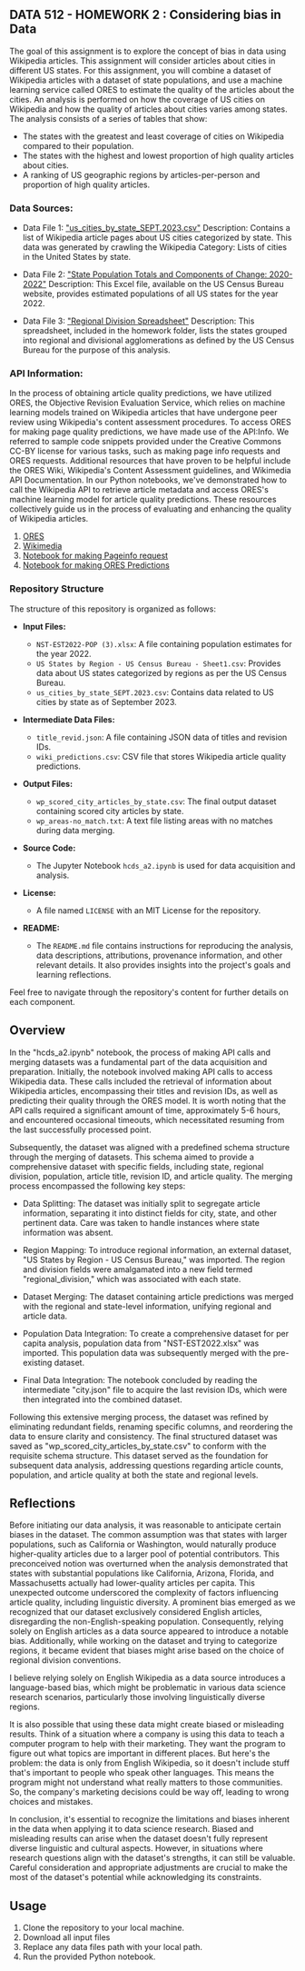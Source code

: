 ## DATA 512 - HOMEWORK 2 : Considering bias in Data

The goal of this assignment is to explore the concept of bias in data using Wikipedia articles. This assignment will consider articles about cities in different US states. For this assignment, you will combine a dataset of Wikipedia articles with a dataset of state populations, and use a machine learning service called ORES to estimate the quality of the articles about the cities.
An analysis is performed on how the coverage of US cities on Wikipedia and how the quality of articles about cities varies among states. The analysis consists of a series of tables that show:
* The states with the greatest and least coverage of cities on Wikipedia compared to their population.
* The states with the highest and lowest proportion of high quality articles about cities.
* A ranking of US geographic regions by articles-per-person and proportion of high quality articles.



### Data Sources:

* Data File 1: ["us_cities_by_state_SEPT.2023.csv"](https://drive.google.com/file/d/1XAydF2Cqjr5u1zs-B9p09JVliqtFYv15/view?usp=drive_link)
Description: Contains a list of Wikipedia article pages about US cities categorized by state. This data was generated by crawling the Wikipedia Category: Lists of cities in the United States by state.

* Data File 2: ["State Population Totals and Components of Change: 2020-2022"](https://www.census.gov/data/tables/time-series/demo/popest/2020s-state-total.html)
Description: This Excel file, available on the US Census Bureau website, provides estimated populations of all US states for the year 2022.

* Data File 3: ["Regional Division Spreadsheet"](https://drive.google.com/file/d/1uG6Pj5m3NjBbx9Xkzdtfo_Ewo0zCNK8F/view?usp=drive_link)
Description: This spreadsheet, included in the homework folder, lists the states grouped into regional and divisional agglomerations as defined by the US Census Bureau for the purpose of this analysis.

### API Information:


In the process of obtaining article quality predictions, we have utilized ORES, the Objective Revision Evaluation Service, which relies on machine learning models trained on Wikipedia articles that have undergone peer review using Wikipedia's content assessment procedures. To access ORES for making page quality predictions, we have made use of the API:Info. We referred to sample code snippets provided under the Creative Commons CC-BY license for various tasks, such as making page info requests and ORES requests. Additional resources that have proven to be helpful include the ORES Wiki, Wikipedia's Content Assessment guidelines, and Wikimedia API Documentation. In our Python notebooks, we've demonstrated how to call the Wikipedia API to retrieve article metadata and access ORES's machine learning model for article quality predictions. These resources collectively guide us in the process of evaluating and enhancing the quality of Wikipedia articles.

1. [ORES](https://www.mediawiki.org/wiki/ORES)
2. [Wikimedia]( https://www.mediawiki.org/wiki/API:Info)
3. [Notebook for making Pageinfo request]( https://drive.google.com/file/d/15UoE16s-IccCTOXREjU3xDIz07tlpyrl/view?usp=sharing)
4. [Notebook for making ORES Predictions](https://drive.google.com/file/d/17C9xsmR9U3lJeD52UTbAedlHDetwYsxs/view?usp=sharing)


### **Repository Structure**

The structure of this repository is organized as follows:

- **Input Files:**
  - `NST-EST2022-POP (3).xlsx`: A file containing population estimates for the year 2022.
  - `US States by Region - US Census Bureau - Sheet1.csv`: Provides data about US states categorized by regions as per the US Census Bureau.
  - `us_cities_by_state_SEPT.2023.csv`: Contains data related to US cities by state as of September 2023.

- **Intermediate Data Files:**
  - `title_revid.json`: A file containing JSON data of titles and revision IDs.
  - `wiki_predictions.csv`: CSV file that stores Wikipedia article quality predictions.

- **Output Files:**
  - `wp_scored_city_articles_by_state.csv`: The final output dataset containing scored city articles by state.
  - `wp_areas-no_match.txt`: A text file listing areas with no matches during data merging.

- **Source Code:**
  - The Jupyter Notebook `hcds_a2.ipynb` is used for data acquisition and analysis.

- **License:**
  - A file named `LICENSE` with an MIT License for the repository.

- **README:**
  - The `README.md` file contains instructions for reproducing the analysis, data descriptions, attributions, provenance information, and other relevant details. It also provides insights into the project's goals and learning reflections.

Feel free to navigate through the repository's content for further details on each component.

## Overview 

In the "hcds_a2.ipynb" notebook, the process of making API calls and merging datasets was a fundamental part of the data acquisition and preparation. Initially, the notebook involved making API calls to access Wikipedia data. These calls included the retrieval of information about Wikipedia articles, encompassing their titles and revision IDs, as well as predicting their quality through the ORES model. It is worth noting that the API calls required a significant amount of time, approximately 5-6 hours, and encountered occasional timeouts, which necessitated resuming from the last successfully processed point.

Subsequently, the dataset was aligned with a predefined schema structure through the merging of datasets. This schema aimed to provide a comprehensive dataset with specific fields, including state, regional division, population, article title, revision ID, and article quality. The merging process encompassed the following key steps:

* Data Splitting: The dataset was initially split to segregate article information, separating it into distinct fields for city, state, and other pertinent data. Care was taken to handle instances where state information was absent.

* Region Mapping: To introduce regional information, an external dataset, "US States by Region - US Census Bureau," was imported. The region and division fields were amalgamated into a new field termed "regional_division," which was associated with each state.

* Dataset Merging: The dataset containing article predictions was merged with the regional and state-level information, unifying regional and article data.

* Population Data Integration: To create a comprehensive dataset for per capita analysis, population data from "NST-EST2022.xlsx" was imported. This population data was subsequently merged with the pre-existing dataset.

* Final Data Integration: The notebook concluded by reading the intermediate "city.json" file to acquire the last revision IDs, which were then integrated into the combined dataset.

Following this extensive merging process, the dataset was refined by eliminating redundant fields, renaming specific columns, and reordering the data to ensure clarity and consistency. The final structured dataset was saved as "wp_scored_city_articles_by_state.csv" to conform with the requisite schema structure. This dataset served as the foundation for subsequent data analysis, addressing questions regarding article counts, population, and article quality at both the state and regional levels.


## Reflections 

Before initiating our data analysis, it was reasonable to anticipate certain biases in the dataset. The common assumption was that states with larger populations, such as California or Washington, would naturally produce higher-quality articles due to a larger pool of potential contributors. This preconceived notion was overturned when the analysis demonstrated that states with substantial populations like California, Arizona, Florida, and Massachusetts actually had lower-quality articles per capita. This unexpected outcome underscored the complexity of factors influencing article quality, including linguistic diversity. A prominent bias emerged as we recognized that our dataset exclusively considered English articles, disregarding the non-English-speaking population. Consequently, relying solely on English articles as a data source appeared to introduce a notable bias. Additionally, while working on the dataset and  trying to categorize regions, it became evident that biases might arise based on the choice of regional division conventions.

I believe relying solely on English Wikipedia as a data source introduces a language-based bias, which might be problematic in various data science research scenarios, particularly those involving linguistically diverse regions. 

It is also possible that using these data might create biased or misleading results. Think of a situation where a company is using this data to teach a computer program to help with their marketing. They want the program to figure out what topics are important in different places. But here's the problem: the data is only from English Wikipedia, so it doesn't include stuff that's important to people who speak other languages. This means the program might not understand what really matters to those communities. So, the company's marketing decisions could be way off, leading to wrong choices and mistakes. 

In conclusion, it's essential to recognize the limitations and biases inherent in the data when applying it to data science research. Biased and misleading results can arise when the dataset doesn't fully represent diverse linguistic and cultural aspects. However, in situations where research questions align with the dataset's strengths, it can still be valuable. Careful consideration and appropriate adjustments are crucial to make the most of the dataset's potential while acknowledging its constraints.

## Usage 

1. Clone the repository to your local machine.
2. Download all input files
4. Replace any data files path with your local path.
5. Run the provided Python notebook. 

